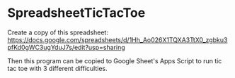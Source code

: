 # SpreadsheetTicTacToe

Create a copy of this spreadsheet: https://docs.google.com/spreadsheets/d/1Hh_Ao026X1TQXA3TtX0_zgbku3pfKd0gWC3ugYduJ7s/edit?usp=sharing

Then this program can be copied to Google Sheet's Apps Script to run tic tac toe with 3 different difficulties.


